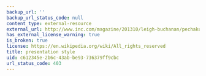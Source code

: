 ```yaml
---
backup_url: ''
backup_url_status_code: null
content_type: external-resource
external_url: http://www.inc.com/magazine/201310/leigh-buchanan/pechakucha-a-peppy-brief-presentation-style.html
has_external_license_warning: true
is_broken: true
license: https://en.wikipedia.org/wiki/All_rights_reserved
title: presentation style
uid: c612345e-2b6c-43ab-be93-736379ff9cbc
url_status_code: 403
---
```

